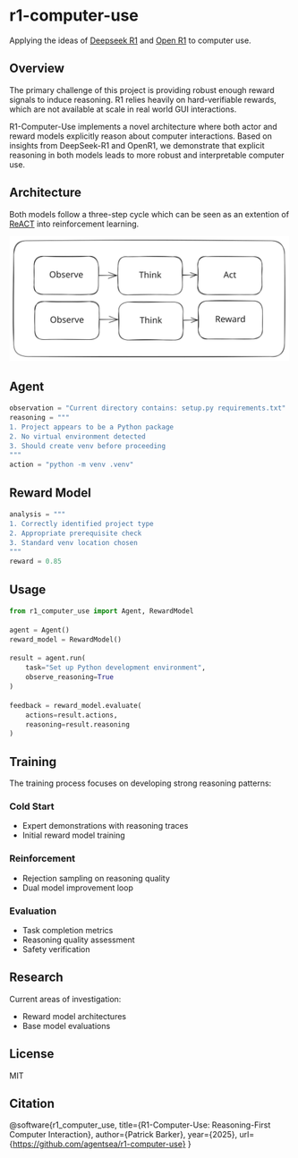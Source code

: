 # r1-computer-use

Applying the ideas of [Deepseek R1](https://github.com/deepseek-ai/DeepSeek-R1) and [Open R1](https://github.com/huggingface/open-r1) to computer use.

## Overview

The primary challenge of this project is providing robust enough reward signals to induce reasoning. R1 relies heavily on hard-verifiable rewards, which are not available at scale in real world GUI interactions.

R1-Computer-Use implements a novel architecture where both actor and reward models explicitly reason about computer interactions. Based on insights from DeepSeek-R1 and OpenR1, we demonstrate that explicit reasoning in both models leads to more robust and interpretable computer use.

## Architecture

Both models follow a three-step cycle which can be seen as an extention of [ReACT](https://react-lm.github.io/) into reinforcement learning.

<img src="./static/rac.svg" alt="diagram" width="500">


## Agent

```python
observation = "Current directory contains: setup.py requirements.txt"
reasoning = """
1. Project appears to be a Python package
2. No virtual environment detected
3. Should create venv before proceeding
"""
action = "python -m venv .venv"
```

## Reward Model

```python
analysis = """
1. Correctly identified project type
2. Appropriate prerequisite check
3. Standard venv location chosen
"""
reward = 0.85
```

## Usage

```python
from r1_computer_use import Agent, RewardModel

agent = Agent()
reward_model = RewardModel()

result = agent.run(
    task="Set up Python development environment",
    observe_reasoning=True
)

feedback = reward_model.evaluate(
    actions=result.actions,
    reasoning=result.reasoning
)
```

## Training

The training process focuses on developing strong reasoning patterns:

### Cold Start

- Expert demonstrations with reasoning traces
- Initial reward model training


### Reinforcement

- Rejection sampling on reasoning quality
- Dual model improvement loop


### Evaluation

- Task completion metrics
- Reasoning quality assessment
- Safety verification



## Research
Current areas of investigation:

- Reward model architectures
- Base model evaluations

## License
MIT

## Citation

@software{r1_computer_use,
  title={R1-Computer-Use: Reasoning-First Computer Interaction},
  author={Patrick Barker},
  year={2025},
  url={https://github.com/agentsea/r1-computer-use}
}